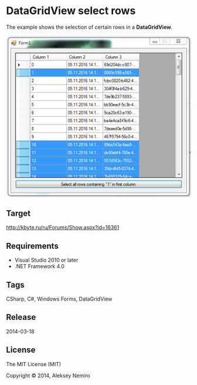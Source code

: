 ﻿# DataGridView select rows

The example shows the selection of certain rows in a **DataGridView**.

![Preview](preview.png)

## Target

http://kbyte.ru/ru/Forums/Show.aspx?id=16361

## Requirements

* Visual Studio 2010 or later
* .NET Framework 4.0

## Tags 

CSharp, C#, Windows Forms, DataGridView

## Release

2014-03-18

## License

The MIT License (MIT)

Copyright © 2014, Aleksey Nemiro